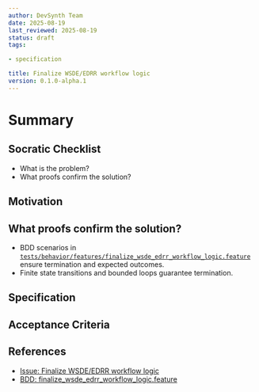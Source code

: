 ```yaml
---
author: DevSynth Team
date: 2025-08-19
last_reviewed: 2025-08-19
status: draft
tags:

- specification

title: Finalize WSDE/EDRR workflow logic
version: 0.1.0-alpha.1
---
```


<!--
Required metadata fields:
- author: document author
- date: creation date
- last_reviewed: last review date
- status: draft | review | published
- tags: search keywords
- title: short descriptive name
- version: specification version
-->

# Summary

## Socratic Checklist
- What is the problem?
- What proofs confirm the solution?

## Motivation

## What proofs confirm the solution?
- BDD scenarios in [`tests/behavior/features/finalize_wsde_edrr_workflow_logic.feature`](../../tests/behavior/features/finalize_wsde_edrr_workflow_logic.feature) ensure termination and expected outcomes.
- Finite state transitions and bounded loops guarantee termination.


## Specification

## Acceptance Criteria

## References

- [Issue: Finalize WSDE/EDRR workflow logic](../../issues/Finalize-WSDE-EDRR-workflow-logic.md)
- [BDD: finalize_wsde_edrr_workflow_logic.feature](../../tests/behavior/features/finalize_wsde_edrr_workflow_logic.feature)
